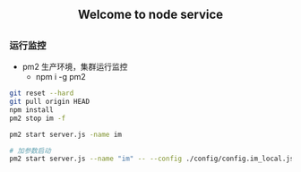 <h2 align='center'>
  Welcome to node service 
<h2/>

### 运行监控
- pm2 生产环境，集群运行监控
  - npm i -g pm2

``` sh
git reset --hard
git pull origin HEAD
npm install
pm2 stop im -f

pm2 start server.js -name im

# 加参数启动
pm2 start server.js --name "im" -- --config ./config/config.im_local.json
```
